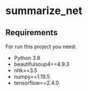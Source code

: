 # summarize_net

## Requirements
For run this project you need:
* Python 3.8
* beautifulsoup4==4.9.3
* nltk==3.5
* numpy==1.19.5
* tensorflow==2.4.0
